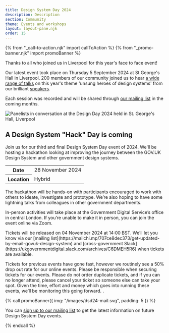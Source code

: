 ```yaml
---
title: Design System Day 2024
description: Description
section: Community
theme: Events and workshops
layout: layout-pane.njk
order: 15
---
```


{% from "_call-to-action.njk" import callToAction %}
{% from "_promo-banner.njk" import promoBanner %}

<p class="govuk-!-font-size-24">
Thanks to all who joined us in Liverpool for this year's face to face event!
</p>

Our latest event took place on Thursday 5 September 2024 at St George's Hall in Liverpool. 200 members of our community joined us to hear [a wide range of talks](/community/design-system-day-2024/session-information) on this year's theme 'unsung heroes of design systems' from our brilliant [speakers](/community/design-system-day-2024/speaker-information).

Each session was recorded and will be shared through [our mailing list](https://mailchi.mp/707ce8dec373/get-updated-by-email-govuk-design-system) in the coming months.

<img class="app-image--no-border govuk-!-margin-bottom-9" src="/images/dsd24-day3-speakers-image.png" alt="Panelists in conversation at the Design Day 2024 held in St. George's Hall, Liverpool">

## A Design System "Hack" Day is coming

Join us for our third and final Design System Day event of 2024. We'll be hosting a hackathon looking at improving the journey between the GOV.UK Design System and other government design systems. 

  <table class="govuk-table">
    <tbody>
      <tr class="govuk-table__row">
        <th scope="row" class="govuk-table__header">
          Date
        </th>
        <td class="govuk-table__cell">
          28 November 2024
        </td>
      </tr>
      <tr class="govuk-table__row">
        <th scope="row" class="govuk-table__header">
          Location
        </th>
        <td class="govuk-table__cell">
          Hybrid
        </td>
      </tr>
    </tbody>
  </table>
   <p>
   The hackathon will be hands-on with participants encouraged to work with others to ideate, investigate and prototype. We’re also hoping to have some lightning talks from colleagues in other government departments.
  </p>
  <p>
   In-person activities will take place at the Government Digital Service’s office in central London. If you’re unable to make it in person, you can join the event online via Zoom.
  </p>
  <p>
    Tickets will be released on 04 November 2024 at 14:00 BST. We’ll let you know via our [mailing list](https://mailchi.mp/707ce8dec373/get-updated-by-email-govuk-design-system) and [cross-government Slack](https://ukgovernmentdigital.slack.com/archives/C6DMEH5R6) when tickets are available.

Tickets for previous events have gone fast, however we routinely see a 50% drop out rate for our online events. Please be responsible when securing tickets for our events. Please do not order duplicate tickets, and if you can no longer attend, please cancel your ticket so someone else can take your spot. Given the time, effort and money which goes into running these events, we’ll be monitoring this going forward.
</a>.
  </p>

{% call promoBanner({
  img: "/images/dsd24-mail.svg",
  padding: 5
}) %}

  <p>
    You can <a class="govuk-link" href="https://mailchi.mp/707ce8dec373/get-updated-by-email-govuk-design-system">sign up to our mailing list</a> to get the latest information on future Design System Day events.
  </p>
{% endcall %}
